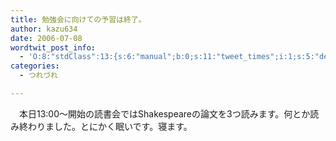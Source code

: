 ```yaml
---
title: 勉強会に向けての予習は終了。
author: kazu634
date: 2006-07-08
wordtwit_post_info:
  - 'O:8:"stdClass":13:{s:6:"manual";b:0;s:11:"tweet_times";i:1;s:5:"delay";i:0;s:7:"enabled";i:1;s:10:"separation";s:2:"60";s:7:"version";s:3:"3.7";s:14:"tweet_template";b:0;s:6:"status";i:2;s:6:"result";a:0:{}s:13:"tweet_counter";i:2;s:13:"tweet_log_ids";a:1:{i:0;i:2433;}s:9:"hash_tags";a:0:{}s:8:"accounts";a:1:{i:0;s:7:"kazu634";}}'
categories:
  - つれづれ

---
```

<div class="section">
<p>
    　本日13:00～開始の読書会ではShakespeareの論文を3つ読みます。何とか読み終わりました。とにかく眠いです。寝ます。
</p>
</div>
